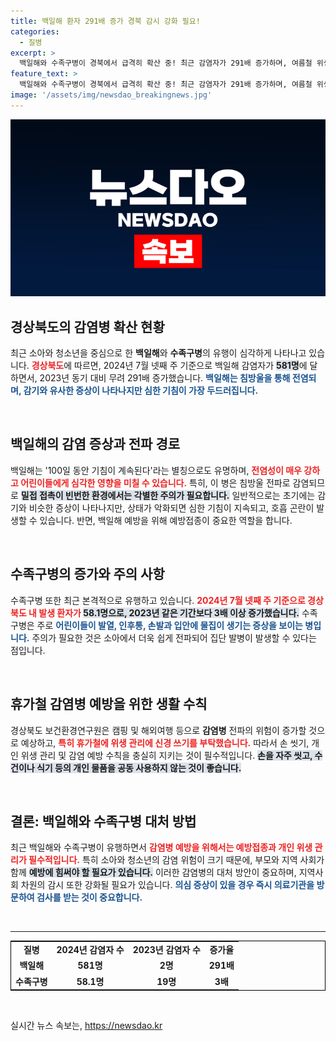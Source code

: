 ```yaml
---
title: 백일해 환자 291배 증가 경북 감시 강화 필요!
categories:
  - 질병
excerpt: >
  백일해와 수족구병이 경북에서 급격히 확산 중! 최근 감염자가 291배 증가하며, 여름철 위생 관리의 중요성이 대두되고 있습니다. 어린이를 보호하기 위한 경각심이 필요합니다.
feature_text: >
  백일해와 수족구병이 경북에서 급격히 확산 중! 최근 감염자가 291배 증가하며, 여름철 위생 관리의 중요성이 대두되고 있습니다. 어린이를 보호하기 위한 경각심이 필요합니다.
image: '/assets/img/newsdao_breakingnews.jpg'
---
```


<p><img src="/assets/img/newsdao_breakingnews.jpg" alt="ranknews 속보" /></p>

<h2 data-ke-size="size26">경상북도의 감염병 확산 현황</h2>

<p data-ke-size="size16">최근 소아와 청소년을 중심으로 한 <b>백일해</b>와 <b>수족구병</b>의 유행이 심각하게 나타나고 있습니다. <b><span style="color: #ee2323;">경상북도</span></b>에 따르면, 2024년 7월 넷째 주 기준으로 백일해 감염자가 <b><span style="background-color: #21538527;">581명</span></b>에 달하면서, 2023년 동기 대비 무려 291배 증가했습니다. <b><span style="color: #1a5490;">백일해는 침방울을 통해 전염되며, 감기와 유사한 증상이 나타나지만 심한 기침이 가장 두드러집니다.</span></b></p>

<p data-ke-size="size16">&nbsp;</p>

<h2 data-ke-size="size26">백일해의 감염 증상과 전파 경로</h2>

<p data-ke-size="size16">백일해는 '100일 동안 기침이 계속된다'라는 별칭으로도 유명하며, <b><span style="color: #ee2323;">전염성이 매우 강하고 어린이들에게 심각한 영향을 미칠 수 있습니다.</span></b> 특히, 이 병은 침방울 전파로 감염되므로 <b><span style="background-color: #21538527;">밀접 접촉이 빈번한 환경에서는 각별한 주의가 필요합니다.</span></b> 일반적으로는 초기에는 감기와 비슷한 증상이 나타나지만, 상태가 악화되면 심한 기침이 지속되고, 호흡 곤란이 발생할 수 있습니다. 반면, 백일해 예방을 위해 예방접종이 중요한 역할을 합니다.</p>

<p data-ke-size="size16">&nbsp;</p>

<h2 data-ke-size="size26">수족구병의 증가와 주의 사항</h2>

<p data-ke-size="size16">수족구병 또한 최근 본격적으로 유행하고 있습니다. <b><span style="color: #ee2323;">2024년 7월 넷째 주 기준으로 경상북도 내 발생 환자가 </span></b><b><span style="background-color: #21538527;">58.1명으로, 2023년 같은 기간보다 3배 이상 증가했습니다.</span></b> 수족구병은 주로 <b><span style="color: #1a5490;">어린이들이 발열, 인후통, 손발과 입안에 물집이 생기는 증상을 보이는 병입니다.</span></b> 주의가 필요한 것은 소아에서 더욱 쉽게 전파되어 집단 발병이 발생할 수 있다는 점입니다. </p>

<p data-ke-size="size16">&nbsp;</p>

<h2 data-ke-size="size26">휴가철 감염병 예방을 위한 생활 수칙</h2>

<p data-ke-size="size16">경상북도 보건환경연구원은 캠핑 및 해외여행 등으로 <b>감염병</b> 전파의 위험이 증가할 것으로 예상하고, <b><span style="color: #ee2323;">특히 휴가철에 위생 관리에 신경 쓰기를 부탁했습니다.</span></b> 따라서 손 씻기, 개인 위생 관리 및 감염 예방 수칙을 충실히 지키는 것이 필수적입니다. <b><span style="background-color: #21538527;">손을 자주 씻고, 수건이나 식기 등의 개인 물품을 공동 사용하지 않는 것이 좋습니다.</span></b></p>

<p data-ke-size="size16">&nbsp;</p>

<h2 data-ke-size="size26">결론: 백일해와 수족구병 대처 방법</h2>

<p data-ke-size="size16">최근 백일해와 수족구병이 유행하면서 <b><span style="color: #ee2323;">감염병 예방을 위해서는 예방접종과 개인 위생 관리가 필수적입니다.</span></b> 특히 소아와 청소년의 감염 위험이 크기 때문에, 부모와 지역 사회가 함께 <b><span style="background-color: #21538527;">예방에 힘써야 할 필요가 있습니다.</span></b> 이러한 감염병의 대처 방안이 중요하며, 지역사회 차원의 감시 또한 강화될 필요가 있습니다. <b><span style="color: #1a5490;">의심 증상이 있을 경우 즉시 의료기관을 방문하여 검사를 받는 것이 중요합니다.</span></b></p>

<p data-ke-size="size16">&nbsp;</p>

<hr>

<table style="width: 100%; border-collapse: collapse; border: 1px solid black; text-align: left;">
    <tr>
        <td style="text-align: center; height: 17px;"><b>질병</b></td>
        <td style="text-align: center; height: 17px;"><b>2024년 감염자 수</b></td>
        <td style="text-align: center; height: 17px;"><b>2023년 감염자 수</b></td>
        <td style="text-align: center; height: 17px;"><b>증가율</b></td>
    </tr>
    <tr>
        <td style="text-align: center; height: 17px;"><b>백일해</b></td>
        <td style="text-align: center; height: 17px;"><b>581명</b></td>
        <td style="text-align: center; height: 17px;"><b>2명</b></td>
        <td style="text-align: center; height: 17px;"><b>291배</b></td>
    </tr>
    <tr>
        <td style="text-align: center; height: 17px;"><b>수족구병</b></td>
        <td style="text-align: center; height: 17px;"><b>58.1명</b></td>
        <td style="text-align: center; height: 17px;"><b>19명</b></td>
        <td style="text-align: center; height: 17px;"><b>3배</b></td>
    </tr>
</table>

<p data-ke-size="size16">&nbsp;</p>
실시간 뉴스 속보는, <a href="https://newsdao.kr" rel="dofollow">https://newsdao.kr</a>


